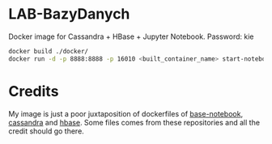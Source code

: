 # LAB-BazyDanych

Docker image for Cassandra + HBase + Jupyter Notebook. Password: kie
```bash
docker build ./docker/
docker run -d -p 8888:8888 -p 16010 <built_container_name> start-notebook.sh --NotebookApp.password='sha1:d8903401e924:be8e89516459422c0fcda15e26cf02b5bd41bbce'
```
# Credits
My image is just a poor juxtaposition of dockerfiles of [base-notebook](https://github.com/jupyter/docker-stacks/blob/master/base-notebook/Dockerfile), [cassandra](https://github.com/docker-library/cassandra/blob/master/2.1/Dockerfile) and [hbase](https://github.com/birlinn/hbase2-docker/blob/master/Dockerfile).
Some files comes from these repositories and all the credit should go there.
